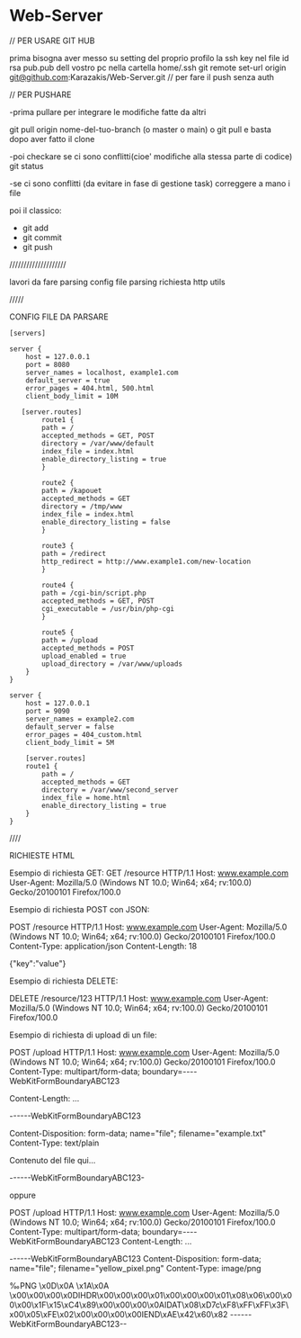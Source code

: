 # Web-Server

// PER USARE GIT HUB

prima bisogna aver messo su setting del proprio profilo la ssh key nel file id rsa pub.pub dell vostro pc nella cartella home/.ssh
git remote set-url origin git@github.com:Karazakis/Web-Server.git // per fare il push senza auth


// PER PUSHARE 

-prima pullare per integrare le modifiche fatte da altri 

git pull origin nome-del-tuo-branch (o master o main)  o git pull e basta dopo aver fatto il clone

-poi checkare se ci sono conflitti(cioe' modifiche alla stessa parte di codice)
git status

-se ci sono conflitti (da evitare in fase di gestione task) correggere a mano i file

poi il classico:

- git add
- git commit
- git push


////////////////////

lavori da fare
parsing config file
parsing richiesta http
utils


/////

CONFIG FILE DA PARSARE

    [servers]
    
    server {
        host = 127.0.0.1
        port = 8080
        server_names = localhost, example1.com
        default_server = true
        error_pages = 404.html, 500.html
        client_body_limit = 10M
    
       [server.routes]
            route1 {
            path = /
            accepted_methods = GET, POST
            directory = /var/www/default
            index_file = index.html
            enable_directory_listing = true
            }
        
            route2 {
            path = /kapouet
            accepted_methods = GET
            directory = /tmp/www
            index_file = index.html
            enable_directory_listing = false
            }
            
            route3 {
            path = /redirect
            http_redirect = http://www.example1.com/new-location
            }
            
            route4 {
            path = /cgi-bin/script.php
            accepted_methods = GET, POST
            cgi_executable = /usr/bin/php-cgi
            }
            
            route5 {
            path = /upload
            accepted_methods = POST
            upload_enabled = true
            upload_directory = /var/www/uploads
        }
    }
    
    server {
        host = 127.0.0.1
        port = 9090
        server_names = example2.com
        default_server = false
        error_pages = 404_custom.html
        client_body_limit = 5M
    
        [server.routes]
        route1 {
            path = /
            accepted_methods = GET
            directory = /var/www/second_server
            index_file = home.html
            enable_directory_listing = true
        }
    }


////

RICHIESTE HTML

Esempio di richiesta GET:
GET /resource HTTP/1.1
Host: www.example.com
User-Agent: Mozilla/5.0 (Windows NT 10.0; Win64; x64; rv:100.0) Gecko/20100101 Firefox/100.0


Esempio di richiesta POST con JSON:

POST /resource HTTP/1.1
Host: www.example.com
User-Agent: Mozilla/5.0 (Windows NT 10.0; Win64; x64; rv:100.0) Gecko/20100101 Firefox/100.0
Content-Type: application/json
Content-Length: 18

{"key":"value"}


Esempio di richiesta DELETE:

DELETE /resource/123 HTTP/1.1
Host: www.example.com
User-Agent: Mozilla/5.0 (Windows NT 10.0; Win64; x64; rv:100.0) Gecko/20100101 Firefox/100.0


Esempio di richiesta di upload di un file:

POST /upload HTTP/1.1
Host: www.example.com
User-Agent: Mozilla/5.0 (Windows NT 10.0; Win64; x64; rv:100.0) Gecko/20100101 Firefox/100.0
Content-Type: multipart/form-data; boundary=----WebKitFormBoundaryABC123

Content-Length: ...

------WebKitFormBoundaryABC123

Content-Disposition: form-data; name="file"; filename="example.txt"
Content-Type: text/plain


Contenuto del file qui...

------WebKitFormBoundaryABC123-


oppure

POST /upload HTTP/1.1
Host: www.example.com
User-Agent: Mozilla/5.0 (Windows NT 10.0; Win64; x64; rv:100.0) Gecko/20100101 Firefox/100.0
Content-Type: multipart/form-data; boundary=----WebKitFormBoundaryABC123
Content-Length: ...

------WebKitFormBoundaryABC123
Content-Disposition: form-data; name="file"; filename="yellow_pixel.png"
Content-Type: image/png

‰PNG
\x0D\x0A
\x1A\x0A
\x00\x00\x00\x0DIHDR\x00\x00\x00\x01\x00\x00\x00\x01\x08\x06\x00\x00\x00\x1F\x15\xC4\x89\x00\x00\x00\x0AIDAT\x08\xD7c\xF8\xFF\xFF\x3F\x00\x05\xFE\x02\x00\x00\x00\x00IEND\xAE\x42\x60\x82
------WebKitFormBoundaryABC123--
